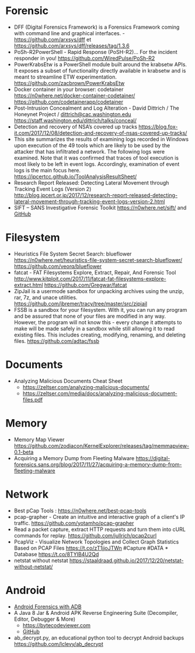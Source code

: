 Forensic
======

* DFF (Digital Forensics Framework) is a Forensics Framework coming with command line and graphical interfaces. - https://github.com/arxsys/dff et https://github.com/arxsys/dff/releases/tag/1.3.6
* PoSh-R2PowerShell - Rapid Response (PoSH-R2)... For the incident responder in you! https://github.com/WiredPulse/PoSh-R2
* PowerKrabsEtw is a PowerShell module built around the krabsetw APIs. It exposes a subset of functionality directly available in krabsetw and is meant to streamline ETW experimentation. https://github.com/zacbrown/PowerKrabsEtw
* Docker container in your browser: codetainer https://n0where.net/docker-container-codetainer/ https://github.com/codetainerapp/codetainer
* Post-Intrusion Concealment and Log Alteration - David Dittrich / The Honeynet Project / dittrich@cac.washington.edu https://staff.washington.edu/dittrich/talks/conceal/
* Detection and recovery of NSA’s covered up tracks https://blog.fox-it.com/2017/12/08/detection-and-recovery-of-nsas-covered-up-tracks/
* This site summarizes the results of examining logs recorded in Windows upon execution of the 49 tools which are likely to be used by the attacker that has infiltrated a network. The following logs were examined. Note that it was confirmed that traces of tool execution is most likely to be left in event logs. Accordingly, examination of event logs is the main focus here. https://jpcertcc.github.io/ToolAnalysisResultSheet/
* Research Report Released: Detecting Lateral Movement through Tracking Event Logs (Version 2) http://blog.jpcert.or.jp/2017/12/research-report-released-detecting-lateral-movement-through-tracking-event-logs-version-2.html
* SIFT – SANS Investigative Forensic Toolkit https://n0where.net/sift/ and [GitHub](https://github.com/sans-dfir/sift-bootstrap)

# Filesystem
* Heuristics File System Secret Search: blueflower https://n0where.net/heuristics-file-system-secret-search-blueflower/ https://github.com/veorq/blueflower
* fatcat - FAT Filesystems Explore, Extract, Repair, And Forensic Tool http://www.kitploit.com/2017/11/fatcat-fat-filesystems-explore-extract.html https://github.com/Gregwar/fatcat
* ZipJail is a usermode sandbox for unpacking archives using the unzip, rar, 7z, and unace utilities.  https://github.com/jbremer/tracy/tree/master/src/zipjail
* FSSB is a sandbox for your filesystem. With it, you can run any program and be assured that none of your files are modified in any way. However, the program will not know this - every change it attempts to make will be made safely in a sandbox while still allowing it to read existing files. This includes creating, modifying, renaming, and deleting files. https://github.com/adtac/fssb

# Documents
* Analyzing Malicious Documents Cheat Sheet 
	* https://zeltser.com/analyzing-malicious-documents/
	* https://zeltser.com/media/docs/analyzing-malicious-document-files.pdf

# Memory
* Memory Map Viewer https://github.com/zodiacon/KernelExplorer/releases/tag/memmapview-0.1-beta
* Acquiring a Memory Dump from Fleeting Malware https://digital-forensics.sans.org/blog/2017/11/27/acquiring-a-memory-dump-from-fleeting-malware

# Network
* Best pCap Tools : https://n0where.net/best-pcap-tools
* pcap-grapher - Create an intuitive and interactive graph of a client's IP traffic. https://github.com/yotamho/pcap-grapher
* Read a packet capture, extract HTTP requests and turn them into cURL commands for replay. https://github.com/jullrich/pcap2curl
* PcapViz - Visualize Network Topologies and Collect Graph Statistics Based on PCAP Files https://t.co/zT1jjoJTWn #Capture #DATA * Database https://t.co/8TYIB4U2Qd
* netstat without netstat https://staaldraad.github.io/2017/12/20/netstat-without-netstat/

# Android
* [Android Forensics with ADB](https://blog.nviso.be/2017/12/22/intercepting-https-traffic-from-apps-on-android-7-using-magisk-burp/)
* A Java 8 Jar & Android APK Reverse Engineering Suite (Decompiler, Editor, Debugger & More) 
	* https://bytecodeviewer.com
	* [GitHub](https://github.com/Konloch/bytecode-viewer)
* ab_decrypt.py, an educational python tool to decrypt Android backups https://github.com/lclevy/ab_decrypt
